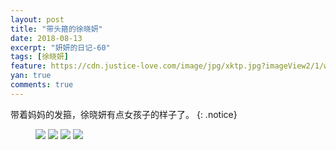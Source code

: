 ```yaml
---
layout: post
title: "带头箍的徐晓妍"
date: 2018-08-13
excerpt: "妍妍的日记-60"
tags: [徐晓妍]
feature: https://cdn.justice-love.com/image/jpg/xktp.jpg?imageView2/1/w/1200/h/500
yan: true
comments: true
---
```

带着妈妈的发箍，徐晓妍有点女孩子的样子了。
{: .notice}
<figure>
    <img src="{{ site.staticUrl }}/yanyan/image/tougu1.jpg?imageMogr2/auto-orient" />
    <img src="{{ site.staticUrl }}/yanyan/image/tougu2.jpg?imageMogr2/auto-orient" />
    <img src="{{ site.staticUrl }}/yanyan/image/tougu3.jpg?imageMogr2/auto-orient" />
    <img src="{{ site.staticUrl }}/yanyan/image/tougu4.jpg?imageMogr2/auto-orient" />
</figure>
